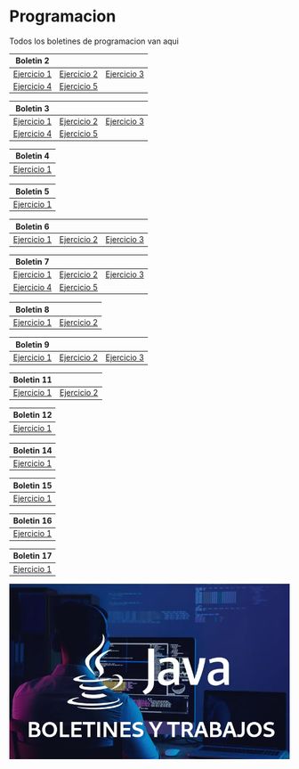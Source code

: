 # Programacion

Todos los boletines de programacion van aqui
<br>


| Boletin 2  | | |
| ------------- | ------------- | ------------- |
| [Ejercicio 1](Boletin02/boletin02_01/src/boletin2_1/)  | [Ejercicio 2](Boletin02/boletin02_02/src/boletin2_2/)  | [Ejercicio 3](Boletin02/boletin02_03/src/boletin2_3/) |
| [Ejercicio 4](Boletin02/boletin02_04/src/boletin2_4/)  | [Ejercicio 5](Boletin02/Boletin02_05/src/boletin2_5/)  |  |

| Boletin 3 |  |  |
|---|---|---|
| [ Ejercicio 1 ]( Boletin03/Boletin03_01/src/boletin3_1/ ) | [ Ejercicio 2 ]( Boletin03/Boletin03_02/src/boletin3_2/ ) | [ Ejercicio 3 ]( Boletin03/Boletin03_03/src/boletin3_3/ ) |
| [ Ejercicio 4 ]( Boletin03/Boletin03_04/src/boletin3_4/ ) | [ Ejercicio 5 ]( Boletin03/Boletin03_05/src/boletin3_5/ ) |  |


| Boletin 4 |
|---|
| [ Ejercicio 1 ]( Boletin04/Boletin04_01/src/boletin04_01/ ) |

| Boletin 5 |
|---|
| [ Ejercicio 1 ]( Boletin05/Boletin05_01/src/boletin05_01/ )  |

| Boletin 6 |  |  |
|---|---|---|
| [ Ejercicio 1 ]( Boletin06/Boletin06_01/src/boletin06_01/ ) | [ Ejercicio 2 ]( Boletin06/Boletin06_02/src/boletin06_02/ ) | [ Ejercicio 3 ]( Boletin06/Boletin06_03/src/boletin06_03/ ) |

| Boletin 7 |  |  |
|---|---|---|
| [ Ejercicio 1 ]( Boletin07/Boletin07_01/src/boletin07_01/ ) | [ Ejercicio 2 ]( Boletin07/Boletin07_02/src/boletin07_02/ ) | [ Ejercicio 3 ]( Boletin07/Boletin07_03/src/boletin07_03/ ) |
| [ Ejercicio 4 ]( Boletin07/Boletin07_04/src/boletin07_04/ ) | [ Ejercicio 5 ]( Boletin07/Boletin07_05/src/boletin07_05/ ) |  |

| Boletin 8 |  |
|---|---|
| [ Ejercicio 1 ]( Boletin08/Boletin08_01/src/boletin08_01/ ) | [ Ejercicio 2 ]( Boletin08/Boletin08_02/src/boletin08_02/ ) |

| Boletin 9 |  |  |
|---|---|---|
| [  Ejercicio 1  ]( Boletin09/Boletin09_01/src/boletin09_01/ ) | [  Ejercicio 2  ]( Boletin09/Boletin09_02/src/boletin09_02/ )  | [  Ejercicio 3  ]( Boletin09/Boletin09_03/src/boletin09_03/ ) |

| Boletin 11 |  |
|---|---|
| [  Ejercicio 1  ]( Boletin11/Boletin11_01/src/boletin11_01/ ) | [  Ejercicio 2  ]( Boletin11/Boletin11_02/src/boletin11_02/ )  |


| Boletin 12 |
|---|
| [  Ejercicio 1  ]( Boletin12/Boletin12_01/src/boletin12_01/ ) |


| Boletin 14 |
|---|
| [  Ejercicio 1  ]( Boletin14/Boletin14/src ) |

| Boletin 15 |
|---|
| [  Ejercicio 1  ]( Boletin15/src/herdanzas ) |

| Boletin 16 |
|---|
| [  Ejercicio 1  ]( Boletin16/Boletin16/src/boletin16 ) |

| Boletin 17 |
|---|
| [  Ejercicio 1  ]( Boletin17/src/boletin17 ) |

![](https://raw.githubusercontent.com/mpineirotroncoso/programacion/main/Img/Imagen.png)
